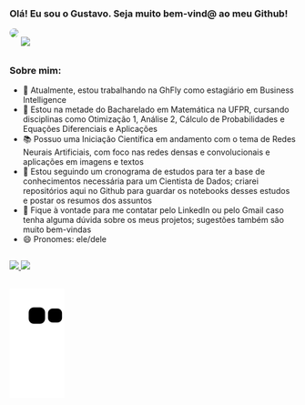 ### Olá! Eu sou o Gustavo. Seja muito bem-vind@ ao meu Github!

</div>
  <a href = "mailto:gustavor10silva@gmail.com"><img src="https://img.shields.io/badge/-Gmail-%23333?style=for-the-badge&logo=gmail&logoColor=white" target="_blank" style="border-radius: 20px; margin-bottom: 15px"></a>
  <a  href="https://www.linkedin.com/in/gustavo-rodrigues-da-silva/" target="_blank" style="border-radius: 20px; margin-bottom: 15px"><img src="https://img.shields.io/badge/-LinkedIn-%230077B5?style=for-the-badge&logo=linkedin&logoColor=white" target="_blank"></a>
</div>

##  

### Sobre mim:

- 🔭 Atualmente, estou trabalhando na GhFly como estagiário em Business Intelligence
- 🌱 Estou na metade do Bacharelado em Matemática na UFPR, cursando disciplinas como Otimização 1, Análise 2, Cálculo de Probabilidades e Equações Diferenciais e Aplicações
- 📚 Possuo uma Iniciação Científica em andamento com o tema de Redes Neurais Artificiais, com foco nas redes densas e convolucionais e aplicações em imagens e textos
- 📆 Estou seguindo um cronograma de estudos para ter a base de conhecimentos necessária para um Cientista de Dados; criarei repositórios aqui no Github para guardar os notebooks desses estudos e postar os resumos dos assuntos
- 💬 Fique à vontade para me contatar pelo LinkedIn ou pelo Gmail caso tenha alguma dúvida sobre os meus projetos; sugestões também são muito bem-vindas
- 😄 Pronomes: ele/dele

##

<div>
  <a href="https://github.com/gustavor10silva">
  <img height="180em" src="https://github-readme-stats.vercel.app/api?username=gustavor10silva&show_icons=true&theme=dracula&include_all_commits=true&count_private=true"/>
  <img height="180em" src="https://github-readme-stats.vercel.app/api/top-langs/?username=gustavor10silva&layout=compact&langs_count=7&theme=dracula"/>
</div>
  
##
 
<div>
 
<div>

![Snake animation](https://github.com/lucasrocha729/lucasrocha729/blob/output/github-contribution-grid-snake.svg)

</div>
